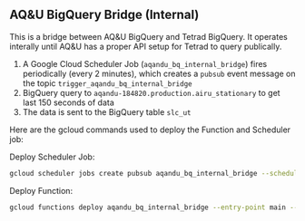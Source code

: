 ## AQ&U BigQuery Bridge (Internal)
This is a bridge between AQ&U BigQuery and Tetrad BigQuery. It operates interally until AQ&U has a proper API setup for Tetrad to query publically. 

1. A Google Cloud Scheduler Job (`aqandu_bq_internal_bridge`) fires periodically (every 2 minutes), which creates a `pubsub` event message on the topic `trigger_aqandu_bq_internal_bridge`
2. BigQuery query to `aqandu-184820.production.airu_stationary` to get last 150 seconds of data
4. The data is sent to the BigQuery table `slc_ut`

Here are the gcloud commands used to deploy the Function and Scheduler job:

Deploy Scheduler Job:
```bash
gcloud scheduler jobs create pubsub aqandu_bq_internal_bridge --schedule "*/2 * * * *" --topic trigger_aqandu_bq_internal_bridge --message-body "PewPew"
```
Deploy Function:
```bash
gcloud functions deploy aqandu_bq_internal_bridge --entry-point main --runtime python38 --trigger-resource trigger_aqandu_bq_internal_bridge --trigger-event google.pubsub.topic.publish --timeout 540s --env-vars-file .env.yaml
```